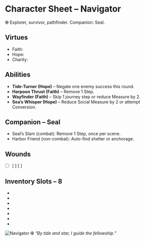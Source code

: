 # Character Sheet – Navigator

✠ Explorer, survivor, pathfinder. Companion: Seal.

## Virtues
- Faith:  
- Hope:  
- Charity:  

## Abilities
- **Tide-Turner (Hope)** – Negate one enemy success this round.  
- **Harpoon Thrust (Faith)** – Remove 1 Step.  
- **Wayfinder (Faith)** – Skip 1 journey step or reduce Measure by 2.  
- **Sea’s Whisper (Hope)** – Reduce Social Measure by 2 or attempt Conversion.  

## Companion – Seal
- Seal’s Slam (combat): Remove 1 Step, once per scene.  
- Harbor Friend (non-combat): Auto-find shelter or anchorage.  

## Wounds
- [ ] [ ] [ ]  

## Inventory Slots – 8
-  
-
-
-
-
-
-

![Navigator](../assets/images/Navigator.png)
✠ *“By tide and star, I guide the fellowship.”*
